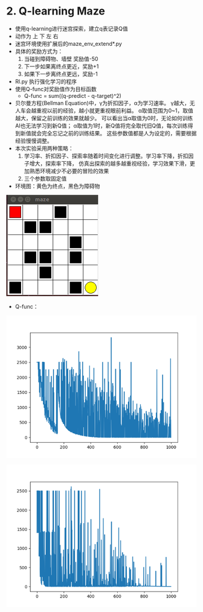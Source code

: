 # 2. Q-learning Maze
- 使用q-learning进行迷宫探索，建立q表记录Q值
- 动作为 上 下 左 右
- 迷宫环境使用扩展后的maze_env_extend*.py
- 具体的奖励方式为：
  1. 当碰到障碍物、墙壁 奖励值-50
  2. 下一步如果离终点更近，奖励+1
  3. 如果下一步离终点更远，奖励-1  
- Rl.py 执行强化学习的程序
- 使用Q-func对奖励值作为目标函数
  - Q-func = sum((q-predict - q-target)^2)
- 贝尔曼方程(Bellman Equation)中，γ为折扣因子，α为学习速率。
γ越大，无人车会越重视以前的经验，越小就更重视眼前利益。 
α取值范围为0~1，取值越大，保留之前训练的效果就越少。 
可以看出当α取值为0时，无论如何训练AI也无法学习到新Q值；
α取值为1时，新Q值将完全取代旧Q值，每次训练得到新值就会完全忘记之前的训练结果。 
这些参数值都是人为设定的，需要根据经验慢慢调整。
- 本次实验采用两种策略：
  1. 学习率、折扣因子、探索率随着时间变化进行调整。学习率下降，折扣因子增大，探索率下降，
  仿真出探索的越多越重视经验，学习效果下滑，更加熟悉环境减少不必要的冒险的效果
  2. 三个参数取固定值
- 环境图：黄色为终点，黑色为障碍物

![环境](maze_pic.png)

- Q-func：

![变化参数](running_in_fixed_parameters.png)

![固定参数](running_in_transform_parameters.png)